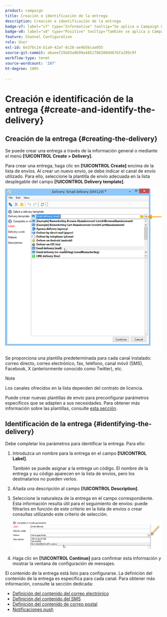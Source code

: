 ```yaml
---
product: campaign
title: Creación e identificación de la entrega
description: Creación e identificación de la entrega
badge-v7: label="v7" type="Informative" tooltip="Se aplica a Campaign Classic v7"
badge-v8: label="v8" type="Positive" tooltip="También se aplica a Campaign v8"
feature: Channel Configuration
role: User
exl-id: 6e37bc14-b1a9-42af-8c28-ae4b5bcaa055
source-git-commit: abaeef25b03a9699a4851786380d467bfa299c9f
workflow-type: tm+mt
source-wordcount: '287'
ht-degree: 100%

---
```


# Creación e identificación de la entrega {#create-and-identify-the-delivery}

## Creación de la entrega {#creating-the-delivery}

Se puede crear una entrega a través de la información general o mediante el menú **[!UICONTROL Create > Delivery]**.


Para crear una entrega, haga clic en **[!UICONTROL Create]** encima de la lista de envíos. Al crear un nuevo envío, se debe indicar el canal de envío utilizado. Para ello, seleccione la plantilla de envío adecuada en la lista desplegable del campo **[!UICONTROL Delivery template]**.

![](assets/s_ncs_user_wizard_email01_1.png)

Se proporciona una plantilla predeterminada para cada canal instalado: correo directo, correo electrónico, fax, teléfono, canal móvil (SMS), Facebook, X (anteriormente conocido como Twitter), etc.

>[!NOTE]
>
>Los canales ofrecidos en la lista dependen del contrato de licencia.

Puede crear nuevas plantillas de envío para preconfigurar parámetros específicos que se adapten a sus necesidades. Para obtener más información sobre las plantillas, consulte [esta sección](about-templates.md).

## Identificación de la entrega {#identifying-the-delivery}

Debe completar los parámetros para identificar la entrega. Para ello:

1. Introduzca un nombre para la entrega en el campo **[!UICONTROL Label]**.

   También se puede asignar a la entrega un código. El nombre de la entrega y su código aparecen en la lista de envíos, pero los destinatarios no pueden verlos.

1. Añada una descripción al campo **[!UICONTROL Description]**.
1. Seleccione la naturaleza de la entrega en el campo correspondiente. Esta información resulta útil para el seguimiento de envíos: puede filtrarlos en función de este criterio en la lista de envíos o crear consultas utilizando este criterio de selección.

   ![](assets/s_ncs_user_email_del_nature.png)

1. Haga clic en **[!UICONTROL Continue]** para confirmar esta información y mostrar la ventana de configuración de mensajes.

El contenido de la entrega está listo para configurarse. La definición del contenido de la entrega es específica para cada canal. Para obtener más información, consulte la sección dedicada:

* [Definición del contenido del correo electrónico](defining-the-email-content.md)
* [Definición del contenido del SMS](sms-create.md#defining-the-sms-content)
* [Definición del contenido de correo postal](defining-the-direct-mail-content.md)
* [Notificaciones push](about-mobile-app-channel.md)
